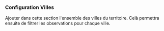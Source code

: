 ### Configuration Villes

Ajouter dans cette section l'ensemble des villes du territoire.
Celà permettra ensuite de filtrer les observations pour chaque ville.
